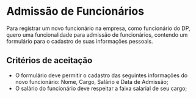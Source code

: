 # Admissão de Funcionários

Para registrar um novo funcionário na empresa, como funcionário do DP, quero uma funcionalidade para admissão de funcionários, contendo um formulário para o cadastro de suas informações pessoais.

## Critérios de aceitação

* O formulário deve permitir o cadastro das seguintes informações do novo funcionário: Nome, Cargo, Salário e Data de Admissão;
* O salário do funcionário deve respeitar a faixa salarial de seu cargo;
